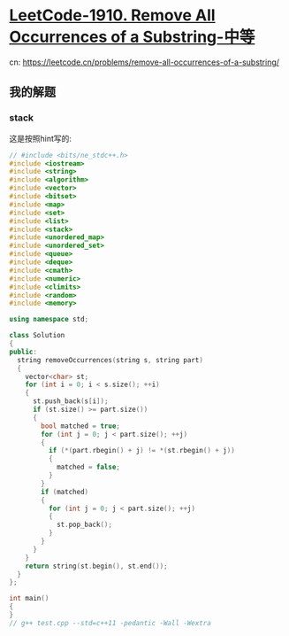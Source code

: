# [LeetCode-1910. Remove All Occurrences of a Substring-中等](https://leetcode.com/problems/remove-all-occurrences-of-a-substring/)

cn: https://leetcode.cn/problems/remove-all-occurrences-of-a-substring/



## 我的解题

### stack

这是按照hint写的:

```c++
// #include <bits/ne_stdc++.h>
#include <iostream>
#include <string>
#include <algorithm>
#include <vector>
#include <bitset>
#include <map>
#include <set>
#include <list>
#include <stack>
#include <unordered_map>
#include <unordered_set>
#include <queue>
#include <deque>
#include <cmath>
#include <numeric>
#include <climits>
#include <random>
#include <memory>

using namespace std;

class Solution
{
public:
  string removeOccurrences(string s, string part)
  {
    vector<char> st;
    for (int i = 0; i < s.size(); ++i)
    {
      st.push_back(s[i]);
      if (st.size() >= part.size())
      {
        bool matched = true;
        for (int j = 0; j < part.size(); ++j)
        {
          if (*(part.rbegin() + j) != *(st.rbegin() + j))
          {
            matched = false;
          }
        }
        if (matched)
        {
          for (int j = 0; j < part.size(); ++j)
          {
            st.pop_back();
          }
        }
      }
    }
    return string(st.begin(), st.end());
  }
};

int main()
{
}
// g++ test.cpp --std=c++11 -pedantic -Wall -Wextra

```

